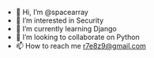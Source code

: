 - 👋 Hi, I’m @spacearray
- 👀 I’m interested in Security
- 🌱 I’m currently learning Django
- 💞️ I’m looking to collaborate on Python
- 📫 How to reach me <r7e8z9@gmail.com>

<!---
spacearray/spacearray is a ✨ special ✨ repository because its `README.md` (this file) appears on your GitHub profile.
You can click the Preview link to take a look at your changes.
--->
